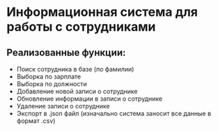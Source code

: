 # Информационная система для работы с сотрудниками

## Реализованные функции:

- Поиск сотрудника в базе (по фамилии)
- Выборка по зарплате
- Выборка по должности
- Добавление новой записи о сотруднике
- Обновление информации в записи о сотруднике
- Удаление записи о сотруднике
- Экспорт в .json файл (изначально система заносит все данные в формат .csv)
